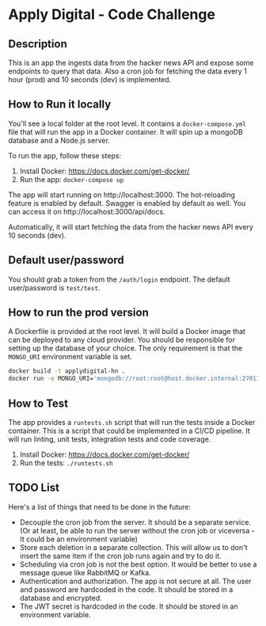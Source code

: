 # Apply Digital - Code Challenge

## Description
This is an app the ingests data from the hacker news API and expose some endpoints to query that data.
Also a cron job for fetching the data every 1 hour (prod) and 10 seconds (dev) is implemented.

## How to Run it locally
You'll see a local folder at the root level. It contains a `docker-compose.yml` file that will run the app in a Docker container. It will spin up a mongoDB database and a Node.js server.

To run the app, follow these steps:

1. Install Docker: https://docs.docker.com/get-docker/
2. Run the app: `docker-compose up`

The app will start running on http://localhost:3000. The hot-reloading feature is enabled by default. Swagger is enabled by default as well. You can access it on http://localhost:3000/api/docs.

Automatically, it will start fetching the data from the hacker news API every 10 seconds (dev).

## Default user/password
You should grab a token from the `/auth/login` endpoint. The default user/password is `test/test`.

## How to run the prod version
A Dockerfile is provided at the root level. It will build a Docker image that can be deployed to any cloud provider. You should be responsible for setting up the database of your choice. The only requirement is that the `MONGO_URI` environment variable is set.

```sh
docker build -t applydigital-hn .
docker run -e MONGO_URI='mongodb://root:root@host.docker.internal:27017/hackernews?authSource=admin' applydigital-hn
```

## How to Test
The app provides a `runtests.sh` script that will run the tests inside a Docker container. This is a script that could be implemented in a CI/CD pipeline. It will run linting, unit tests, integration tests and code coverage.

1. Install Docker: https://docs.docker.com/get-docker/
2. Run the tests: `./runtests.sh`

## TODO List

Here's a list of things that need to be done in the future:

- Decouple the cron job from the server. It should be a separate service. (Or at least, be able to run the server without the cron job or viceversa - It could be an environment variable)
- Store each deletion in a separate collection. This will allow us to don't insert the same item if the cron job runs again and try to do it.
- Scheduling via cron job is not the best option. It would be better to use a message queue like RabbitMQ or Kafka.
- Authentication and authorization. The app is not secure at all. The user and password are hardcoded in the code. It should be stored in a database and encrypted.
- The JWT secret is hardcoded in the code. It should be stored in an environment variable.
